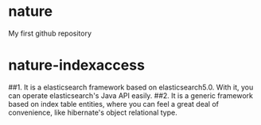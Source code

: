# nature
My first github repository

# nature-indexaccess
##1. It is a elasticsearch framework based on elasticsearch5.0. With it, you can operate elasticsearch's Java API easily. 
##2. It is a generic framework based on index table entities, where you can feel a great deal of convenience, like hibernate's object relational type.